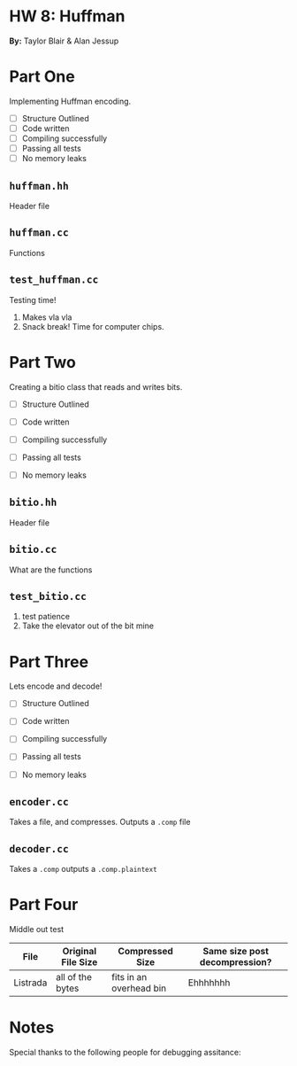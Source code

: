 # HW 8: Huffman

**By:** Taylor Blair & Alan Jessup

# Part One

Implementing Huffman encoding.

- [ ] Structure Outlined
- [ ] Code written
- [ ] Compiling successfully
- [ ] Passing all tests
- [ ] No memory leaks

## `huffman.hh`

Header file

## `huffman.cc`

Functions

## `test_huffman.cc`

Testing time!

1. Makes vla vla
2. Snack break! Time for computer chips.

# Part Two

Creating a bitio class that reads and writes bits.

- [ ] Structure Outlined
- [ ] Code written
- [ ] Compiling successfully
- [ ] Passing all tests
- [ ] No memory leaks


## `bitio.hh`

Header file

## `bitio.cc`

What are the functions


## `test_bitio.cc`

1. test patience
2. Take the elevator out of the bit mine

# Part Three

Lets encode and decode!

- [ ] Structure Outlined
- [ ] Code written
- [ ] Compiling successfully
- [ ] Passing all tests
- [ ] No memory leaks


## `encoder.cc`

Takes a file, and compresses. Outputs a `.comp` file

## `decoder.cc`

Takes a `.comp` outputs a `.comp.plaintext`


# Part Four

Middle out test

| File |  Original File Size | Compressed Size | Same size post decompression? |
| ---- | ------------------- | --------------- | ----------------------------- |
| Listrada| all of the bytes | fits in an overhead bin | Ehhhhhhh              |

# Notes

Special thanks to the following people for debugging assitance:
